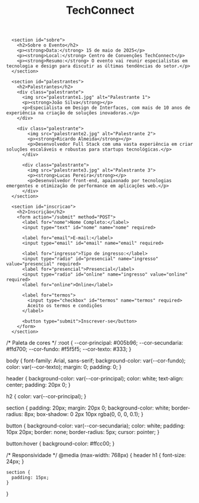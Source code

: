 <!DOCTYPE html>
<html lang="en">
<head>
    <meta charset="UTF-8">
    <meta name="viewport" content="width=device-width, initial-scale=1.0">
    <title>TechConnect</title>
    <link rel="stylesheet" href="style.css">
</head>
<body>
    <header>
        <h1>TechConnect</h1>
      </header>

      <section id="sobre">
        <h2>Sobre o Evento</h2>
        <p><strong>Data:</strong> 15 de maio de 2025</p>
        <p><strong>Local:</strong> Centro de Convenções TechConnect</p>
        <p><strong>Resumo:</strong> O evento vai reunir especialistas em tecnologia e design para discutir as últimas tendências do setor.</p>
      </section>

      <section id="palestrantes">
        <h2>Palestrantes</h2>
        <div class="palestrante">
          <img src="palestrante1.jpg" alt="Palestrante 1">
          <p><strong>João Silva</strong></p>
          <p>Especialista em Design de Interfaces, com mais de 10 anos de experiência na criação de soluções inovadoras.</p>
        </div>

        <div class="palestrante">
            <img src="palestrante2.jpg" alt="Palestrante 2">
            <p><strong>Ricardo Almeida</strong></p>
            <p>Desenvolvedor Full Stack com uma vasta experiência em criar soluções escaláveis e robustas para startups tecnológicas.</p>
          </div>

          <div class="palestrante">
            <img src="palestrante3.jpg" alt="Palestrante 3">
            <p><strong>Lucas Pereira</strong></p>
            <p>Desenvolvedor front-end, apaixonado por tecnologias emergentes e otimização de performance em aplicações web.</p>
          </div>
      </section>

      <section id="inscricao">
        <h2>Inscrição</h2>
        <form action="/submit" method="POST">
          <label for="nome">Nome Completo:</label>
          <input type="text" id="nome" name="nome" required>
      
          <label for="email">E-mail:</label>
          <input type="email" id="email" name="email" required>
      
          <label for="ingresso">Tipo de ingresso:</label>
          <input type="radio" id="presencial" name="ingresso" value="presencial" required>
          <label for="presencial">Presencial</label>
          <input type="radio" id="online" name="ingresso" value="online" required>
          <label for="online">Online</label>
      
          <label for="termos">
            <input type="checkbox" id="termos" name="termos" required>
            Aceito os termos e condições
          </label>
      
          <button type="submit">Inscrever-se</button>
        </form>
      </section>
</body>
</html>



<!--Parte de CSS--> 


/* Paleta de cores */
:root {
    --cor-principal: #005b96;
    --cor-secundaria: #ffd700;
    --cor-fundo: #f5f5f5;
    --cor-texto: #333;
  }
  
  body {
    font-family: Arial, sans-serif;
    background-color: var(--cor-fundo);
    color: var(--cor-texto);
    margin: 0;
    padding: 0;
  }
  
  header {
    background-color: var(--cor-principal);
    color: white;
    text-align: center;
    padding: 20px 0;
  }
  
  h2 {
    color: var(--cor-principal);
  }
  
  section {
    padding: 20px;
    margin: 20px 0;
    background-color: white;
    border-radius: 8px;
    box-shadow: 0 2px 10px rgba(0, 0, 0, 0.1);
  }
  
  button {
    background-color: var(--cor-secundaria);
    color: white;
    padding: 10px 20px;
    border: none;
    border-radius: 5px;
    cursor: pointer;
  }
  
  button:hover {
    background-color: #ffcc00;
  }
  
  /* Responsividade */
  @media (max-width: 768px) {
    header h1 {
      font-size: 24px;
    }
  
    section {
      padding: 15px;
    }
  }

  

